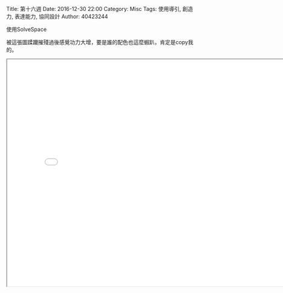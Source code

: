 Title: 第十六週
Date: 2016-12-30 22:00
Category: Misc
Tags: 使用導引, 創造力, 表達能力, 協同設計
Author: 40423244

<p>使用SolveSpace<p>

<!-- PELICAN_END_SUMMARY -->

被這張圖蹂躪摧殘過後感覺功力大增，要是誰的配色也這麼蝦趴，肯定是copy我的。

<iframe src="./../data/w16.html" width="800" height="600"></iframe>